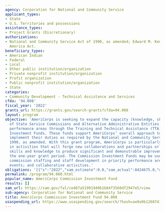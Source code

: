 ```yaml
---
agency: Corporation for National and Community Service
applicant_types:
- State
- U.S. Territories and possessions
assistance_types:
- Project Grants (Discretionary)
authorizations:
- National and Community Service Act of 1990, as amended; Edward M. Kennedy Serve
  America Act.
beneficiary_types:
- American Indian
- Federal
- Local
- Other public institution/organization
- Private nonprofit institution/organization
- Profit organization
- Public nonprofit institution/organization
- State
categories:
- Community Development - Technical Assistance and Services
cfda: '94.008'
fiscal_year: '2022'
grants_url: https://grants.gov/search-grants?cfda=94.008
layout: program
objective: 'AmeriCorps is seeking to expand the capacity (knowledge, skills, and resources)
  of State Service Commissions and Alternative Administrative Entities in priority
  performance areas through the Training and Technical Assistance (TTA) Commission
  Investment Funds. These funds support AmeriCorps’ overall approach to help commissions
  implement their duties as required by the National and Community Service Act of
  1990, as amended. With this grant program, AmeriCorps is particularly interested
  in activities that will forge new collaborations and partnerships or develop new
  skills and knowledge to produce significant and demonstrable improvements within
  the one-year grant period. The Commission Investment Funds may be used to support:
  commission staffing and staff development in priority performance areas; training
  events; and collaborative activities.'
obligations: '[{"x":"2022","sam_estimate":0.0,"sam_actual":8424675.0,"usa_spending_actual":7558568.529999999},{"x":"2023","sam_estimate":10625000.0,"sam_actual":0.0,"usa_spending_actual":9128718.5},{"x":"2024","sam_estimate":10625000.0,"sam_actual":0.0,"usa_spending_actual":25572523.0}]'
permalink: /program/94.008.html
popular_name: AmeriCorps Commission Investment Fund
results: []
sam_url: https://sam.gov/fal/ce407a51991940b1b84f3560df2947e5/view
sub-agency: Corporation for National and Community Service
title: AmeriCorps Commission Investment Fund 94.008
usaspending_url: https://www.usaspending.gov/search/?hash=ae0a9b1260741b9c63806d5f8a0493cd
---
```

